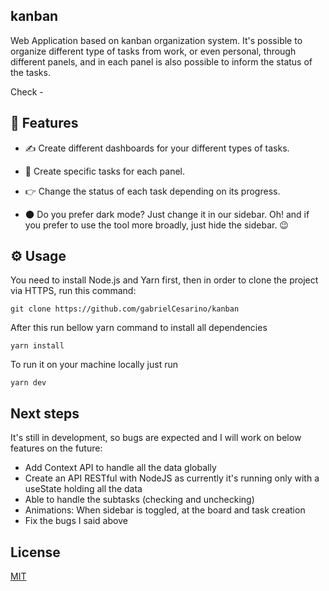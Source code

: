 ## kanban

Web Application based on kanban organization system. It's possible to organize different type of tasks from work, or even personal, through different panels, and in each panel is also possible to inform the status of the tasks.

Check - 

## 🚀 Features

- ✍️ Create different dashboards for your different types of tasks.

- 📰 Create specific tasks for each panel.

- 👉 Change the status of each task depending on its progress.

- 🌑 Do you prefer dark mode? Just change it in our sidebar. Oh! and if you prefer to use the tool more broadly, just hide the sidebar. 😉


## ⚙️ Usage


You need to install Node.js and Yarn first, then in order to clone the project via HTTPS, run this command:
```
git clone https://github.com/gabrielCesarino/kanban
```
After this run bellow yarn command to install all dependencies

```
yarn install

```

To run it on your machine locally just run

```
yarn dev
```

## Next steps

It's still in development, so bugs are expected and I will work on below features on the future:

- Add Context API to handle all the data globally
- Create an API RESTful with NodeJS as currently it's running only with a useState holding all the data
- Able to handle the subtasks (checking and unchecking)
- Animations: When sidebar is toggled, at the board and task creation
- Fix the bugs I said above

## License
[MIT](https://choosealicense.com/licenses/mit/)
